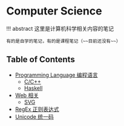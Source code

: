 # Computer Science

!!! abstract 
    这里是计算机科学相关内容的笔记

    有的是自学的笔记，有的是课程笔记（~~目前还没有~~）

## Table of Contents
- [Programming Language 编程语言](pl)
    - [C/C++](pl/c_cpp)
    - [Haskell](pl/haskell)
- [Web 相关](web)
    - [SVG](web/svg)
- [RegEx 正则表达式](regex)
- [Unicode 统一码](unicode)